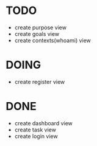 # TODO

* create purpose view
* create goals view
* create contexts(whoami) view

# DOING

* create register view

# DONE

* create dashboard view
* create task view
* create login view
